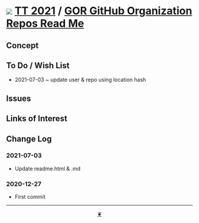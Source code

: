 # [![](https://pushme-pullyou.github.io/tootoo-2021/lib/assets/icons/mark-github.svg )]( https://github.com/pushme-pullyou/tootoo-2021/tree/main/lib/gor-github-organization-repos/ "Source code on GitHub" ) [TT 2021]( https://pushme-pullyou.github.io/tootoo-2021/ "Home page" ) / [GOR GitHub Organization Repos Read Me]( https://pushme-pullyou.github.io/tootoo-2021/#lib/gor-github-organization-repos/README.md )


<!--@@@
<div class=iframe-resize ><iframe src=https://pushme-pullyou.github.io/tootoo-2021/ lib/gor-github-organization-repos/ height=100% width=100% ></iframe></div>
_gor-github-organization-repos in a resizable window. One finger to rotate. Two to zoom._

### Full Screen: [gor-github-organization-repos]( https://pushme-pullyou.github.io/tootoo-2021/lib/gor-github-organization-repos/ )
@@@-->


## Concept


## To Do / Wish List

* 2021-07-03 ~ update user & repo using location hash

## Issues


## Links of Interest


## Change Log

### 2021-07-03

* Update readme.html & .md

### 2020-12-27

* First commit


***

<center title="Hello! Click me to go up to the top" ><a class=aDingbat href=javascript:window.scrollTo(0,0);> ❦ </a></center>
